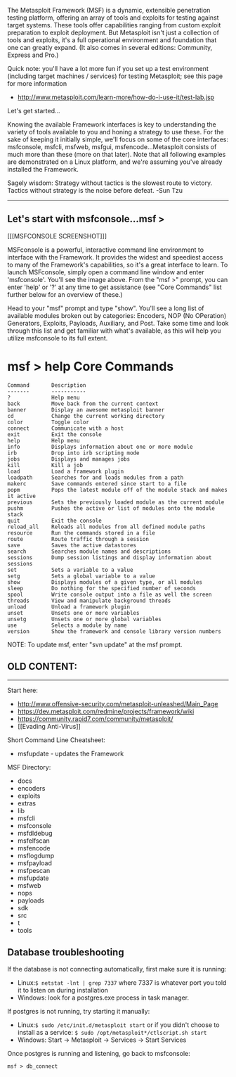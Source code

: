The Metasploit Framework (MSF) is a dynamic, extensible penetration testing platform, offering an array of tools and exploits for testing against target systems.  These tools offer capabilities ranging from custom exploit preparation to exploit deployment.  But Metasploit isn't just a collection of tools and exploits, it's a full operational environment and foundation that one can greatly expand.  (It also comes in several editions: Community, Express and Pro.)

Quick note: you'll have a lot more fun if you set up a test environment (including target machines / services) for testing Metasploit; see this page for more information 
  * http://www.metasploit.com/learn-more/how-do-i-use-it/test-lab.jsp

Let's get started...

Knowing the available Framework interfaces is key to understanding the variety of tools available to you and honing a strategy to use these.  For the sake of keeping it initially simple, we'll focus on some of the core interfaces: msfconsole, msfcli, msfweb, msfgui, msfencode...Metasploit consists of much more than these (more on that later).  Note that all following examples are demonstrated on a Linux platform, and we're assuming you've already installed the Framework.

Sagely wisdom: Strategy without tactics is the slowest route to victory. Tactics without strategy is the noise before defeat. -Sun Tzu

--------------------
Let's start with msfconsole...msf >
--------------------

[[[MSFCONSOLE SCREENSHOT]]]

MSFconsole is a powerful, interactive command line environment to interface with the Framework.  It provides the widest and speediest access to many of the Framework's capabilities, so it's a great interface to learn.  To launch MSFconsole, simply open a command line window and enter 'msfconsole'.  You'll see the image above.  From the "msf >" prompt, you can enter 'help' or '?' at any time to get assistance (see "Core Commands" list further below for an overview of these.)

Head to your "msf" prompt and type "show".  You'll see a long list of available modules broken out by categories: Encoders, NOP (No OPeration) Generators, Exploits, Payloads, Auxiliary, and Post.  Take some time and look through this list and get familiar with what's available, as this will help you utilize msfconsole to its full extent.





msf > help
Core Commands
=============

    Command       Description
    -------       -----------
    ?             Help menu
    back          Move back from the current context
    banner        Display an awesome metasploit banner
    cd            Change the current working directory
    color         Toggle color
    connect       Communicate with a host
    exit          Exit the console
    help          Help menu
    info          Displays information about one or more module
    irb           Drop into irb scripting mode
    jobs          Displays and manages jobs
    kill          Kill a job
    load          Load a framework plugin
    loadpath      Searches for and loads modules from a path
    makerc        Save commands entered since start to a file
    popm          Pops the latest module off of the module stack and makes it active
    previous      Sets the previously loaded module as the current module
    pushm         Pushes the active or list of modules onto the module stack
    quit          Exit the console
    reload_all    Reloads all modules from all defined module paths
    resource      Run the commands stored in a file
    route         Route traffic through a session
    save          Saves the active datastores
    search        Searches module names and descriptions
    sessions      Dump session listings and display information about sessions
    set           Sets a variable to a value
    setg          Sets a global variable to a value
    show          Displays modules of a given type, or all modules
    sleep         Do nothing for the specified number of seconds
    spool         Write console output into a file as well the screen
    threads       View and manipulate background threads
    unload        Unload a framework plugin
    unset         Unsets one or more variables
    unsetg        Unsets one or more global variables
    use           Selects a module by name
    version       Show the framework and console library version numbers
NOTE: To update msf, enter "svn update" at the msf prompt.



OLD CONTENT:
------------------------------------------------------------
------------------------------------------------------------
Start here:

* http://www.offensive-security.com/metasploit-unleashed/Main_Page
* https://dev.metasploit.com/redmine/projects/framework/wiki
* https://community.rapid7.com/community/metasploit/
* [[Evading Anti-Virus]]


Short Command Line Cheatsheet:
* msfupdate - updates the Framework


MSF Directory:
* docs
* encoders
* exploits
* extras
* lib
* msfcli
* msfconsole
* msfdldebug
* msfelfscan
* msfencode
* msflogdump
* msfpayload
* msfpescan
* msfupdate
* msfweb
* nops
* payloads
* sdk
* src
* t
* tools



Database troubleshooting
------------------------
If the database is not connecting automatically, first make sure it is running:
* Linux:`$ netstat -lnt | grep 7337` where 7337 is whatever port you told it to listen on during installation
* Windows: look for a postgres.exe process in task manager.

If postgres is not running, try starting it manually:
* Linux:`$ sudo /etc/init.d/metasploit start` or if you didn't choose to install as a service: `$ sudo /opt/metasploit*/ctlscript.sh start`
* Windows: Start -> Metasploit -> Services -> Start Services

Once postgres is running and listening, go back to msfconsole:
````
msf > db_connect
````
